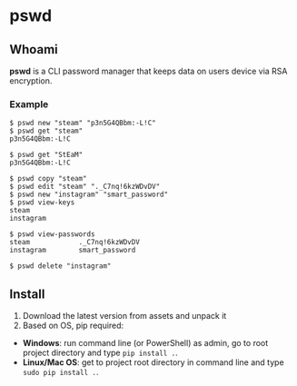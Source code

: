 # pswd

## Whoami

**pswd** is a CLI password manager that keeps
data on users device via RSA encryption.

### Example

```shell
$ pswd new "steam" "p3n5G4QBbm:-L!C"
$ pswd get "steam"  
p3n5G4QBbm:-L!C

$ pswd get "StEaM"
p3n5G4QBbm:-L!C

$ pswd copy "steam"
$ pswd edit "steam" "._C7nq!6kzWDvDV"
$ pswd new "instagram" "smart_password"
$ pswd view-keys
steam
instagram

$ pswd view-passwords
steam            ._C7nq!6kzWDvDV
instagram        smart_password

$ pswd delete "instagram"
```

## Install

1. Download the latest version from assets 
and unpack it
2. Based on OS, pip required:
- **Windows**: run command line (or PowerShell)
as admin, go to root project directory and
type `pip install .`.
- **Linux/Mac OS**: get to project root directory
in command line and type `sudo pip install .`.
